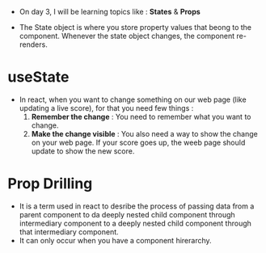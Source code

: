 - On day 3, I will be learning topics like : **States** & **Props**

- The State object is where you store property values that beong to the component. Whenever the state object changes, the component re-renders.

# useState

- In react, when you want to change something on our web page (like updating a live score), for that you need few things : 
    1. **Remember the change** : You need to remember what you want to change.
    2. **Make the change visible** : You also need  a way to show the change on your web page. If your score goes up, the weeb page should update to show the new score.


# Prop Drilling

- It is a term used in react to desribe the process of passing data from a parent component to da deeply nested child component through intermediary component to a deeply nested child component through that intermediary component.
- It can only occur when you have a component hirerarchy.